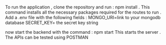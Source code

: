 To run the application , clone the repository and run : npm install . This command installs all the necessary packages required for the routes to run .
Add a .env file with the following fields : 
MONGO_URI=link to your mongodb database
SECRET_KEY= the secret key string

now start the backend with the command : npm start 
This starts the server . The APIs can be tested using POSTMAN
